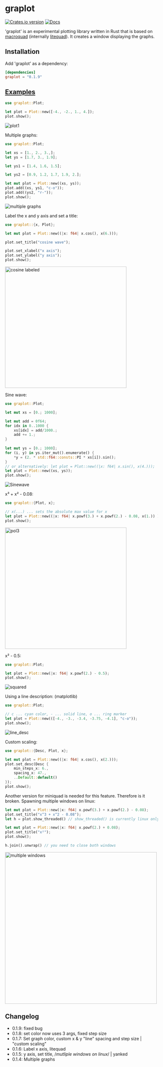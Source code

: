 # graplot

[![Crates.io version](https://img.shields.io/crates/v/graplot.svg)](https://crates.io/crates/graplot)
[![Docs](https://docs.rs/graplot/badge.svg?version=0.1.9)](https://docs.rs/graplot/0.1.9/graplot/)

'graplot' is an experimental plotting library written in Rust that is based on [macroquad] (internally [litequad]).
It creates a window displaying the graphs.

[macroquad]: https://github.com/elftausend/macroquad
[litequad]: https://github.com/elftausend/litequad

## Installation

Add 'graplot' as a dependency:
```toml
[dependencies]
graplot = "0.1.9"
```

## [Examples]

[Examples]: https://github.com/elftausend/graplot/tree/main/examples

```rust
use graplot::Plot;

let plot = Plot::new([-4., -2., 1., 4.]);
plot.show();
```

![plot1](pictures/plot1.png)

Multiple graphs:
```rust
use graplot::Plot;

let xs = [1., 2., 3.,];
let ys = [1.7, 3., 1.9];

let ys1 = [1.4, 1.6, 1.5];    

let ys2 = [0.9, 1.2, 1.7, 1.9, 2.];    

let mut plot = Plot::new((xs, ys));
plot.add((xs, ys1, "c-o"));
plot.add((ys2, "r-"));
plot.show();
```

![multiple graphs](pictures/multiple.png)

Label the x and y axis and set a title:

```rust
use graplot::{x, Plot};

let mut plot = Plot::new((|x: f64| x.cos(), x(6.)));

plot.set_title("cosine wave");

plot.set_xlabel("x axis");
plot.set_ylabel("y axis");
plot.show();
```
<img src="pictures/cosine_labeled.png" alt="cosine labeled" width="400"/>


Sine wave:
```rust
use graplot::Plot;

let mut xs = [0.; 1000]; 

let mut add = 0f64;
for idx in 0..1000 {
    xs[idx] = add/1000.;
    add += 1.;
}
    
let mut ys = [0.; 1000];
for (i, y) in ys.iter_mut().enumerate() {
    *y = (2. * std::f64::consts::PI * xs[i]).sin();
}
// or alternatively: let plot = Plot::new((|x: f64| x.sin(), x(4.)));
let plot = Plot::new((xs, ys));
plot.show();
```

![Sinewave](pictures/sine_wave.png)


x³ + x² - 0.08:
```rust
use graplot::{Plot, x};

// x(...) ... sets the absolute max value for x 
let plot = Plot::new((|x: f64| x.powf(3.) + x.powf(2.) - 0.08, x(1.)) );
plot.show();
```
<img src="pictures/pol3.png" alt="pol3" width="400"/>


x² - 0.5:
```rust
use graplot::Plot;

let plot = Plot::new(|x: f64| x.powf(2.) - 0.5);
plot.show();
```
![squared](pictures/x2.png)

Using a line description: (matplotlib)

```rust
use graplot::Plot;

// c ... cyan color, - ... solid line, o ... ring marker
let plot = Plot::new(([-4., -3., -3.4, -3.75, -4.1], "c-o"));
plot.show();
```
![line_desc](pictures/line_desc.png)

Custom scaling:

```rust
use graplot::{Desc, Plot, x};

let mut plot = Plot::new((|x: f64| x.cos(), x(2.)));
plot.set_desc(Desc {
    min_steps_x: 6.,
    spacing_x: 47.,
    ..Default::default()
});
plot.show();
```

Another version for miniquad is needed for this feature. Therefore is it broken.
Spawning multiple windows on linux:

```rust
let mut plot = Plot::new(|x: f64| x.powf(3.) + x.powf(2.) - 0.08);
plot.set_title("x^3 + x^2 - 0.08");
let h = plot.show_threaded() // show_threaded() is currently linux only;

let mut plot = Plot::new(|x: f64| x.powf(2.) + 0.08);
plot.set_title("x²");
plot.show();

h.join().unwrap() // you need to close both windows
```

<img src="pictures/multiple_windows.png" alt="multiple windows" width="500"/>

## Changelog

- 0.1.9: fixed bug
- 0.1.8: set color now uses 3 args, fixed step size
- 0.1.7: Set graph color, custom x & y "line" spacing and step size | "custom scaling"
- 0.1.6: Label x axis, litequad
- 0.1.5: y axis, set title, /*mutliple windows on linux*/ | yanked
- 0.1.4: Multiple graphs